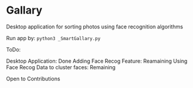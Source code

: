 # Gallary

Desktop application for sorting photos using face recognition algorithms

Run app by:
`python3 _SmartGallary.py`

ToDo:

Desktop Application: Done
Adding Face Recog Feature: Reamaining
Using Face Recog Data to cluster faces: Remaining

Open to Contributions
